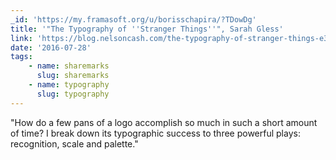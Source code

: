 ```yaml
---
_id: 'https://my.framasoft.org/u/borisschapira/?TDowDg'
title: '"The Typography of ''Stranger Things''", Sarah Gless'
link: 'https://blog.nelsoncash.com/the-typography-of-stranger-things-e35771f40d31'
date: '2016-07-28'
tags:
    - name: sharemarks
      slug: sharemarks
    - name: typography
      slug: typography
---
```


<div class="markdown"><p>&quot;How do a few pans of a logo accomplish so much in such a short amount of time? I break down its typographic success to three powerful plays: recognition, scale and palette.&quot;
</p></div>
